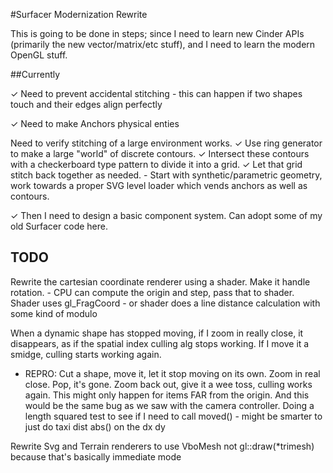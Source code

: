 #Surfacer Modernization Rewrite

This is going to be done in steps; since I need to learn new Cinder APIs (primarily the new vector/matrix/etc stuff), and I need to learn the modern OpenGL stuff.

##Currently

✓ Need to prevent accidental stitching
	- this can happen if two shapes touch and their edges align perfectly

✓ Need to make Anchors physical enties

Need to verify stitching of a large environment works. 
	✓ Use ring generator to make a large "world" of discrete contours.
	✓ Intersect these contours with a checkerboard type pattern to divide it into a grid.
	✓ Let that grid stitch back together as needed.
	- Start with synthetic/parametric geometry, work towards a proper SVG level loader which vends anchors as well as contours.

✓ Then I need to design a basic component system. Can adopt some of my old Surfacer code here.


## TODO

Rewrite the cartesian coordinate renderer using a shader. Make it handle rotation.
	- CPU can compute the origin and step, pass that to shader. Shader uses gl_FragCoord - or shader does a line distance calculation with some kind of modulo

When a dynamic shape has stopped moving, if I zoom in really close, it disappears, as if the spatial index culling alg stops working. If I move it a smidge, culling starts working again.
- REPRO: Cut a shape, move it, let it stop moving on its own. Zoom in real close. Pop, it's gone. Zoom back out, give it a wee toss, culling works again.
	This might only happen for items FAR from the origin. And this would be the same bug as we saw with the camera controller. Doing a length squared test to see if I need to call moved() - might be smarter to just do taxi dist abs() on the dx dy

Rewrite Svg and Terrain renderers to use VboMesh not gl::draw(*trimesh) because that's basically immediate mode
